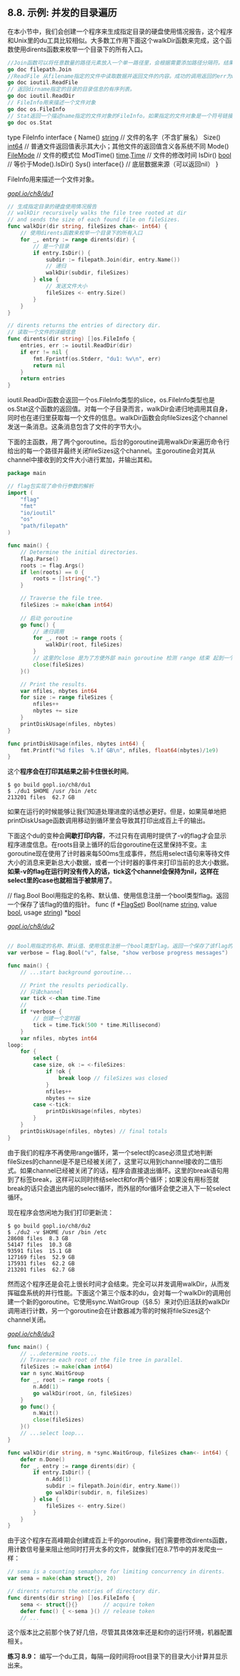 ## 8.8. 示例: 并发的目录遍历

在本小节中，我们会创建一个程序来生成指定目录的硬盘使用情况报告，这个程序和Unix里的du工具比较相似。大多数工作用下面这个walkDir函数来完成，这个函数使用dirents函数来枚举一个目录下的所有入口。
```go
//Join函数可以将任意数量的路径元素放入一个单一路径里，会根据需要添加路径分隔符。结果是经过简化的，所有的空字符串元素会被忽略。
go doc filepath.Join
//ReadFile 从filename指定的文件中读取数据并返回文件的内容。成功的调用返回的err为nil而非EOF。因为本函数定义为读取整个文件，它不会将读取返回的EOF视为应报告的错误。
go doc ioutil.ReadFile 
// 返回dirname指定的目录的目录信息的有序列表。
go doc ioutil.ReadDir
// FileInfo用来描述一个文件对象
go doc os.FileInfo
// Stat返回一个描述name指定的文件对象的FileInfo。如果指定的文件对象是一个符号链接，返回的FileInfo描述该符号链接指向的文件的信息，本函数会尝试跳转该链接。如果出错，返回的错误值为*PathError类型。
go doc os.Stat
```


type FileInfo interface {
    Name() [string](https://studygolang.com/static/pkgdoc/pkg/builtin.htm#string)       // 文件的名字（不含扩展名）
    Size() [int64](https://studygolang.com/static/pkgdoc/pkg/builtin.htm#int64)        // 普通文件返回值表示其大小；其他文件的返回值含义各系统不同
    Mode() [FileMode](https://studygolang.com/static/pkgdoc/pkg/os.htm#FileMode)     // 文件的模式位
    ModTime() [time](https://studygolang.com/static/pkgdoc/pkg/time.htm).[Time](https://studygolang.com/static/pkgdoc/pkg/time.htm#Time) // 文件的修改时间
    IsDir() [bool](https://studygolang.com/static/pkgdoc/pkg/builtin.htm#bool)        // 等价于Mode().IsDir()
    Sys() interface{}   // 底层数据来源（可以返回nil）
}

FileInfo用来描述一个文件对象。



<u><i>gopl.io/ch8/du1</i></u>
```go
// 生成指定目录的硬盘使用情况报告
// walkDir recursively walks the file tree rooted at dir
// and sends the size of each found file on fileSizes.
func walkDir(dir string, fileSizes chan<- int64) {
	// 使用dirents函数来枚举一个目录下的所有入口
	for _, entry := range dirents(dir) {
		// 是一个目录
		if entry.IsDir() { 
			subdir := filepath.Join(dir, entry.Name())
			// 递归
			walkDir(subdir, fileSizes)
		} else {
			// 发送文件大小
			fileSizes <- entry.Size()
		}
	}
}

// dirents returns the entries of directory dir.
// 读取一个文件的详细信息
func dirents(dir string) []os.FileInfo {
	entries, err := ioutil.ReadDir(dir)
	if err != nil {
		fmt.Fprintf(os.Stderr, "du1: %v\n", err)
		return nil
	}
	return entries
}
```

ioutil.ReadDir函数会返回一个os.FileInfo类型的slice，os.FileInfo类型也是os.Stat这个函数的返回值。对每一个子目录而言，walkDir会递归地调用其自身，同时也在递归里获取每一个文件的信息。walkDir函数会向fileSizes这个channel发送一条消息。这条消息包含了文件的字节大小。

下面的主函数，用了两个goroutine。后台的goroutine调用walkDir来遍历命令行给出的每一个路径并最终关闭fileSizes这个channel。主goroutine会对其从channel中接收到的文件大小进行累加，并输出其和。

```go
package main

// flag包实现了命令行参数的解析
import (
	"flag" 
	"fmt"
	"io/ioutil"
	"os"
	"path/filepath"
)

func main() {
	// Determine the initial directories.
	flag.Parse()
	roots := flag.Args()
	if len(roots) == 0 {
		roots = []string{"."}
	}

	// Traverse the file tree.
	fileSizes := make(chan int64)
	
	// 启动 goroutine
	go func() {
		// 递归调用
		for _, root := range roots {
			walkDir(root, fileSizes)
		}
		// 这里的close 是为了方便外部 main goroutine 检测 range 结束 起到一个通知的作用
		close(fileSizes)
	}()

	// Print the results.
	var nfiles, nbytes int64
	for size := range fileSizes {
		nfiles++
		nbytes += size
	}
	printDiskUsage(nfiles, nbytes)
}

func printDiskUsage(nfiles, nbytes int64) {
	fmt.Printf("%d files  %.1f GB\n", nfiles, float64(nbytes)/1e9)
}
```

这个**程序会在打印其结果之前卡住很长时间**。

```
$ go build gopl.io/ch8/du1
$ ./du1 $HOME /usr /bin /etc
213201 files  62.7 GB
```

如果在运行的时候能够让我们知道处理进度的话想必更好。但是，如果简单地把printDiskUsage函数调用移动到循环里会导致其打印出成百上千的输出。

下面这个du的变种会**间歇打印内容**，不过只有在调用时提供了-v的flag才会显示程序进度信息。在roots目录上循环的后台goroutine在这里保持不变。主goroutine现在使用了计时器来每500ms生成事件，然后用select语句来等待文件大小的消息来更新总大小数据，或者一个计时器的事件来打印当前的总大小数据。**如果-v的flag在运行时没有传入的话，tick这个channel会保持为nil，这样在select里的case也就相当于被禁用了**。

// flag.Bool Bool用指定的名称、默认值、使用信息注册一个bool类型flag。返回一个保存了该flag的值的指针。
func (f *[FlagSet](https://studygolang.com/static/pkgdoc/pkg/flag.htm#FlagSet)) Bool(name [string](https://studygolang.com/static/pkgdoc/pkg/builtin.htm#string), value [bool](https://studygolang.com/static/pkgdoc/pkg/builtin.htm#bool), usage [string](https://studygolang.com/static/pkgdoc/pkg/builtin.htm#string)) *[bool](https://studygolang.com/static/pkgdoc/pkg/builtin.htm#bool)

<u><i>gopl.io/ch8/du2</i></u>
```go
 
// Bool用指定的名称、默认值、使用信息注册一个bool类型flag。返回一个保存了该flag的值的指针。
var verbose = flag.Bool("v", false, "show verbose progress messages")

func main() {
	// ...start background goroutine...

	// Print the results periodically.
	// 只读channel
	var tick <-chan time.Time
	// 
	if *verbose {
		// 创建一个定时器
		tick = time.Tick(500 * time.Millisecond)
	}
	var nfiles, nbytes int64
loop:
	for {
		select {
		case size, ok := <-fileSizes:
			if !ok {
				break loop // fileSizes was closed
			}
			nfiles++
			nbytes += size
		case <-tick:
			printDiskUsage(nfiles, nbytes)
		}
	}
	printDiskUsage(nfiles, nbytes) // final totals
}
```

由于我们的程序不再使用range循环，第一个select的case必须显式地判断fileSizes的channel是不是已经被关闭了，这里可以用到channel接收的二值形式。如果channel已经被关闭了的话，程序会直接退出循环。这里的break语句用到了标签break，这样可以同时终结select和for两个循环；如果没有用标签就break的话只会退出内层的select循环，而外层的for循环会使之进入下一轮select循环。

现在程序会悠闲地为我们打印更新流：

```
$ go build gopl.io/ch8/du2
$ ./du2 -v $HOME /usr /bin /etc
28608 files  8.3 GB
54147 files  10.3 GB
93591 files  15.1 GB
127169 files  52.9 GB
175931 files  62.2 GB
213201 files  62.7 GB
```

然而这个程序还是会花上很长时间才会结束。完全可以并发调用walkDir，从而发挥磁盘系统的并行性能。下面这个第三个版本的du，会对每一个walkDir的调用创建一个新的goroutine。它使用sync.WaitGroup（§8.5）来对仍旧活跃的walkDir调用进行计数，另一个goroutine会在计数器减为零的时候将fileSizes这个channel关闭。

<u><i>gopl.io/ch8/du3</i></u>
```go
func main() {
	// ...determine roots...
	// Traverse each root of the file tree in parallel.
	fileSizes := make(chan int64)
	var n sync.WaitGroup
	for _, root := range roots {
		n.Add(1)
		go walkDir(root, &n, fileSizes)
	}
	go func() {
		n.Wait()
		close(fileSizes)
	}()
	// ...select loop...
}

func walkDir(dir string, n *sync.WaitGroup, fileSizes chan<- int64) {
	defer n.Done()
	for _, entry := range dirents(dir) {
		if entry.IsDir() {
			n.Add(1)
			subdir := filepath.Join(dir, entry.Name())
			go walkDir(subdir, n, fileSizes)
		} else {
			fileSizes <- entry.Size()
		}
	}
}
```

由于这个程序在高峰期会创建成百上千的goroutine，我们需要修改dirents函数，用计数信号量来阻止他同时打开太多的文件，就像我们在8.7节中的并发爬虫一样：

```go
// sema is a counting semaphore for limiting concurrency in dirents.
var sema = make(chan struct{}, 20)

// dirents returns the entries of directory dir.
func dirents(dir string) []os.FileInfo {
	sema <- struct{}{}        // acquire token
	defer func() { <-sema }() // release token
	// ...
```

这个版本比之前那个快了好几倍，尽管其具体效率还是和你的运行环境，机器配置相关。

**练习 8.9：** 编写一个du工具，每隔一段时间将root目录下的目录大小计算并显示出来。
<!--stackedit_data:
eyJoaXN0b3J5IjpbNDM3MTA4NDE5LC0xNjUxNTU4NDU2LC0xNT
I3MDM0MDIwLDE2ODc0MzY2OTIsLTgyNTQ5OTU1NCwxMzA3MDcz
MTE4LC01Mjk5NjM0MTUsLTM4MTIwNTk2MV19
-->